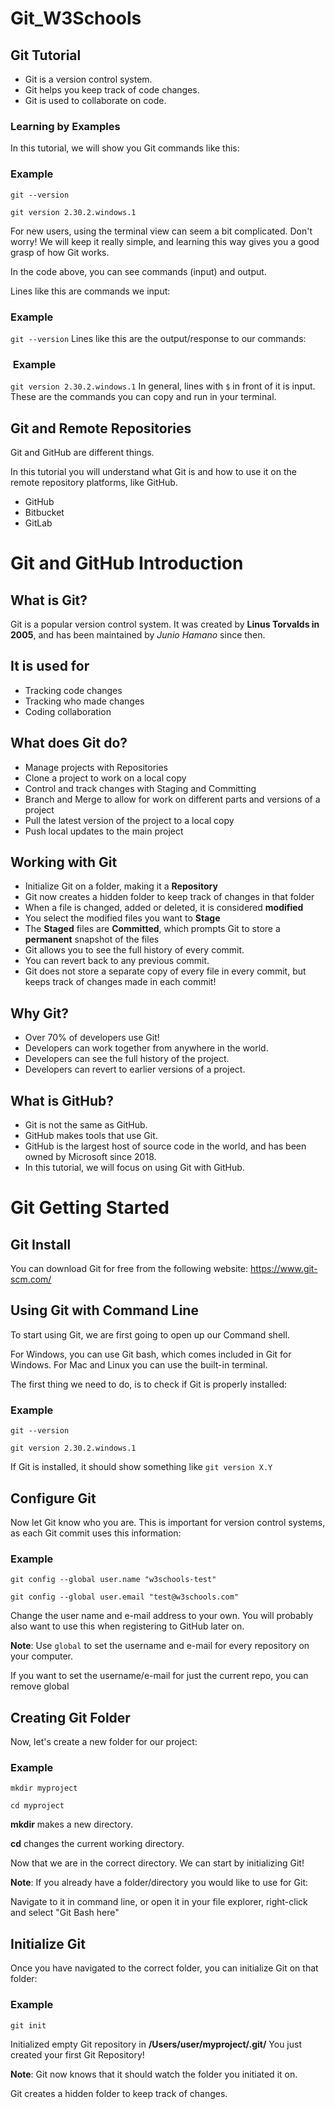 # Git_W3Schools

## Git Tutorial

* Git is a version control system.
* Git helps you keep track of code changes.
* Git is used to collaborate on code.

### Learning by Examples

In this tutorial, we will show you Git commands like this:

### Example

`git --version`

`git version 2.30.2.windows.1`

For new users, using the terminal view can seem a bit complicated. Don't worry! We will keep it really simple, and learning this way gives you a good grasp of how Git works.

In the code above, you can see commands (input) and output.

Lines like this are commands we input:

### Example

`git --version`
Lines like this are the output/response to our commands:

###  Example

`git version 2.30.2.windows.1`
In general, lines with `$` in front of it is input. These are the commands you can copy and run in your terminal.

## Git and Remote Repositories

Git and GitHub are different things.

In this tutorial you will understand what Git is and how to use it on the remote repository platforms, like GitHub.

* GitHub
* Bitbucket
* GitLab

# Git and GitHub Introduction

## What is Git?

Git is a popular version control system. It was created by **Linus Torvalds in 2005**, and has been maintained by _Junio Hamano_ since then.

## It is used for

* Tracking code changes
* Tracking who made changes
* Coding collaboration

## What does Git do?

* Manage projects with Repositories
* Clone a project to work on a local copy
* Control and track changes with Staging and Committing
* Branch and Merge to allow for work on different parts and versions of a project
* Pull the latest version of the project to a local copy
* Push local updates to the main project

## Working with Git

* Initialize Git on a folder, making it a **Repository**
* Git now creates a hidden folder to keep track of changes in that folder
* When a file is changed, added or deleted, it is considered **modified**
* You select the modified files you want to **Stage**
* The **Staged** files are **Committed**, which prompts Git to store a **permanent** snapshot of the files
* Git allows you to see the full history of every commit.
* You can revert back to any previous commit.
* Git does not store a separate copy of every file in every commit, but keeps track of changes made in each commit!

## Why Git?

* Over 70% of developers use Git!
* Developers can work together from anywhere in the world.
* Developers can see the full history of the project.
* Developers can revert to earlier versions of a project.

## What is GitHub?

* Git is not the same as GitHub.
* GitHub makes tools that use Git.
* GitHub is the largest host of source code in the world, and has been owned by Microsoft since 2018.
* In this tutorial, we will focus on using Git with GitHub.

# Git Getting Started

## Git Install

You can download Git for free from the following website: <https://www.git-scm.com/>

## Using Git with Command Line

To start using Git, we are first going to open up our Command shell.

For Windows, you can use Git bash, which comes included in Git for Windows. For Mac and Linux you can use the built-in terminal.

The first thing we need to do, is to check if Git is properly installed:

### Example

`git --version`

`git version 2.30.2.windows.1`

If Git is installed, it should show something like `git version X.Y`

## Configure Git

Now let Git know who you are. This is important for version control systems, as each Git commit uses this information:

### Example

`git config --global user.name "w3schools-test"`

`git config --global user.email "test@w3schools.com"`

Change the user name and e-mail address to your own. You will probably also want to use this when registering to GitHub later on.

**Note**: Use `global` to set the username and e-mail for every repository on your computer.

If you want to set the username/e-mail for just the current repo, you can remove global

## Creating Git Folder

Now, let's create a new folder for our project:

### Example

`mkdir myproject`

`cd myproject`

**mkdir** makes a new directory.

**cd** changes the current working directory.

Now that we are in the correct directory. We can start by initializing Git!

**Note**: If you already have a folder/directory you would like to use for Git:

Navigate to it in command line, or open it in your file explorer, right-click and select "Git Bash here"

## Initialize Git

Once you have navigated to the correct folder, you can initialize Git on that folder:

### Example

`git init`

Initialized empty Git repository in **/Users/user/myproject/.git/**
You just created your first Git Repository!

**Note**: Git now knows that it should watch the folder you initiated it on.

Git creates a hidden folder to keep track of changes.
